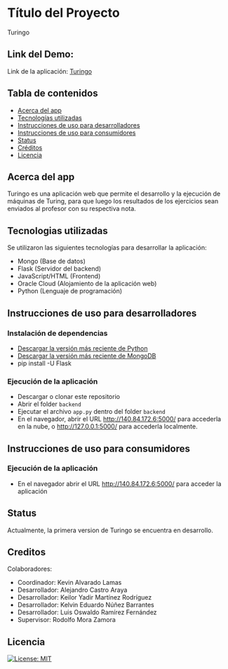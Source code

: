 # Título del Proyecto
Turingo

## Link del Demo:
Link de la aplicación: [Turingo](http://140.84.172.6:5000/)

## Tabla de contenidos

- [Acerca del app](#acerca-del-app)
- [Tecnologías utilizadas](#tecnologias-utilizadas)
- [Instrucciones de uso para desarrolladores](#instrucciones-de-uso-para-desarrolladores)
- [Instrucciones de uso para consumidores](#instrucciones-de-uso-para-consumidores)
- [Status](#status)
- [Créditos](#creditos)
- [Licencia](#licencia)

## Acerca del app
Turingo es una aplicación web que permite el desarrollo y la ejecución de máquinas de Turing, para que luego los resultados de los ejercicios sean enviados al profesor con su respectiva nota.


## Tecnologias utilizadas
Se utilizaron las siguientes tecnologías para desarrollar la aplicación:
- Mongo (Base de datos)
- Flask (Servidor del backend)
- JavaScript/HTML (Frontend)
- Oracle Cloud (Alojamiento de la aplicación web)
- Python (Lenguaje de programación)

## Instrucciones de uso para desarrolladores

### Instalación de dependencias
- [Descargar la versión más reciente de Python](https://www.python.org/downloads/)
- [Descargar la versión más reciente de MongoDB](https://www.mongodb.com/try/download/community)
- pip install -U Flask

### Ejecución de la aplicación
- Descargar o clonar este repositorio
- Abrir el folder `backend`
- Ejecutar el archivo `app.py` dentro del folder `backend`
- En el navegador, abrir el URL http://140.84.172.6:5000/ para accederla en la nube, o http://127.0.0.1:5000/ para accederla localmente.

## Instrucciones de uso para consumidores

### Ejecución de la aplicación
- En el navegador abrir el URL http://140.84.172.6:5000/ para acceder la aplicación

## Status
Actualmente, la primera version de Turingo se encuentra en desarrollo.

## Creditos
Colaboradores:
- Coordinador: Kevin Alvarado Lamas
- Desarrollador: Alejandro Castro Araya
- Desarrollador: Keilor Yadir Martínez Rodríguez
- Desarrollador: Kelvin Eduardo Núñez Barrantes
- Desarrollador: Luis Oswaldo Ramírez Fernández
- Supervisor: Rodolfo Mora Zamora


## Licencia

[![License: MIT](https://img.shields.io/badge/License-MIT-yellow.svg)](https://opensource.org/licenses/MIT)
